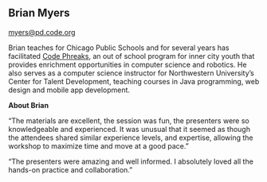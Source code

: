 ## Brian Myers

[myers@pd.code.org](mailto:myers@pd.code.org)

Brian teaches for Chicago Public Schools and for several years has facilitated [Code Phreaks](http://www.codephreaks.org/), an out of school program for inner city youth that provides enrichment opportunities in computer science and robotics. He also serves as a computer science instructor for Northwestern University’s Center for Talent Development, teaching courses in Java programming, web design and mobile app development.

**About Brian**

“The materials are excellent, the session was fun, the presenters were so knowledgeable and experienced. It was unusual that it seemed as though the attendees shared similar experience levels, and expertise, allowing the workshop to maximize time and move at a good pace.”

“The presenters were amazing and well informed. I absolutely loved all the hands-on practice and collaboration.”

